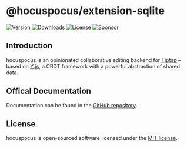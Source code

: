 # @hocuspocus/extension-sqlite
[![Version](https://img.shields.io/npm/v/@hocuspocus/extension-sqlite.svg?label=version)](https://www.npmjs.com/package/@hocuspocus/extension-sqlite)
[![Downloads](https://img.shields.io/npm/dm/@hocuspocus/extension-sqlite.svg)](https://npmcharts.com/compare/tiptap?minimal=true)
[![License](https://img.shields.io/npm/l/@hocuspocus/extension-sqlite.svg)](https://www.npmjs.com/package/@hocuspocus/extension-sqlite)
[![Sponsor](https://img.shields.io/static/v1?label=Sponsor&message=%E2%9D%A4&logo=GitHub)](https://github.com/sponsors/ueberdosis)

## Introduction
hocuspocus is an opinionated collaborative editing backend for [Tiptap](https://github.com/ueberdosis/tiptap) – based on [Y.js](https://github.com/yjs/yjs), a CRDT framework with a powerful abstraction of shared data.

## Offical Documentation
Documentation can be found in the [GitHub repository](https://github.com/ueberdosis/hocuspocus).

## License
hocuspocus is open-sourced software licensed under the [MIT license](https://github.com/ueberdosis/hocuspocus/blob/main/LICENSE.md).
